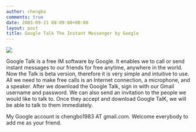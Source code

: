 ```yaml
---
author: chengbo
comments: true
date: 2005-09-21 08:09:08+00:00
layout: post
title: Google Talk The Instant Messenger by Google
---
```


![](http://chengbo.net/content/binary/GoogleTalk.png)

Google Talk is a free IM software by Google. It enables we to call or send instant messages to our friends for free anytime, anywhere in the world. Now the Talk is beta version, therefore it is very simple and intuitive to use. All we need to make free calls is an Internet connection, a microphone, and a speaker. After we download the Google Talk, sign in with our Gmail username and password. We can also send an invitation to the people we would like to talk to. Once they accept and download Google TalK, we will be able to talk to them immediately.

My Google account is chengbo1983 AT gmail.com. Welcome everybody to add me as your friend.
